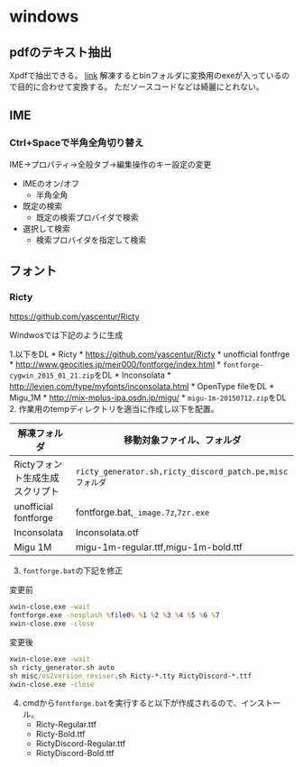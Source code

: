 # windows


## pdfのテキスト抽出
Xpdfで抽出できる。
[link](http://www.foolaBs.com/xpdf/download.html "link")
解凍するとbinフォルダに変換用のexeが入っているので目的に合わせて変換する。 
ただソースコードなどは綺麗にとれない。

## IME

### Ctrl+Spaceで半角全角切り替え
IME->プロパティ->全般タブ->編集操作のキー設定の変更
* IMEのオン/オフ
    * 半角全角
* 既定の検索
    * 既定の検索プロバイダで検索
* 選択して検索
    * 検索プロバイダを指定して検索

## フォント

### Ricty
https://github.com/yascentur/Ricty

Windwosでは下記のように生成

1.以下をDL
    * Ricty
        * https://github.com/yascentur/Ricty
    * unofficial fontfrge
        * http://www.geocities.jp/meir000/fontforge/index.html
        * `fontforge-cygwin_2015_01_21.zip`をDL
    * Inconsolata
        * http://levien.com/type/myfonts/inconsolata.html
        * OpenType fileをDL
    * Migu_1M
        * http://mix-mplus-ipa.osdn.jp/migu/
        * `migu-1m-20150712.zip`をDL
2. 作業用のtempディレクトリを適当に作成し以下を配置。

| 解凍フォルダ                    | 移動対象ファイル、フォルダ                               |
|---------------------------------|--------------------------------------------------------  |
| Rictyフォント生成生成スクリプト | `ricty_generator.sh,ricty_discord_patch.pe,miscフォルダ` |
| unofficial fontforge            | fontforge.bat,`_image.7z`,`7zr.exe`                      |
| Inconsolata                     | Inconsolata.otf                                          |
| Migu 1M                         | migu-1m-regular.ttf,migu-1m-bold.ttf                     |

3. `fontforge.bat`の下記を修正

変更前
```bat
xwin-close.exe -wait
fontforge.exe -nosplash %file0% %1 %2 %3 %4 %5 %6 %7
xwin-close.exe -close
```
変更後
```bat
xwin-close.exe -wait
sh ricty_generator.sh auto
sh misc/os2version_reviser.sh Ricty-*.tty RictyDiscord-*.ttf
xwin-close.exe -close
```

4. cmdから`fontforge.bat`を実行すると以下が作成されるので、インストール。
    * Ricty-Regular.ttf
    * Ricty-Bold.ttf
    * RictyDiscord-Regular.ttf
    * RictyDiscord-Bold.ttf

